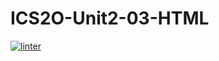 # ICS2O-Unit2-03-HTML
[![linter](https://github.com/GustavoRojasFlores/ICS2O-Unit2-03-HTML/workflows/linter/badge.svg)](https://github.com/marketplace/actions/super-linter)
